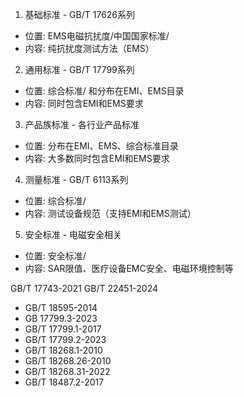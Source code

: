  1. 基础标准 - GB/T 17626系列

  - 位置: EMS电磁抗扰度/中国国家标准/
  - 内容: 纯抗扰度测试方法（EMS）

  2. 通用标准 - GB/T 17799系列

  - 位置: 综合标准/ 和分布在EMI、EMS目录
  - 内容: 同时包含EMI和EMS要求

  3. 产品族标准 - 各行业产品标准

  - 位置: 分布在EMI、EMS、综合标准目录
  - 内容: 大多数同时包含EMI和EMS要求

  4. 测量标准 - GB/T 6113系列

  - 位置: 综合标准/
  - 内容: 测试设备规范（支持EMI和EMS测试）

  5. 安全标准 - 电磁安全相关

  - 位置: 安全标准/
  - 内容: SAR限值、医疗设备EMC安全、电磁环境控制等

 GB/T 17743-2021
  GB/T 22451-2024
  * GB/T 18595-2014
   * GB 17799.3-2023
   * GB/T 17799.1-2017
   * GB/T 17799.2-2023
   * GB/T 18268.1-2010
   * GB/T 18268.26-2010
   * GB/T 18268.31-2022
   * GB/T 18487.2-2017

